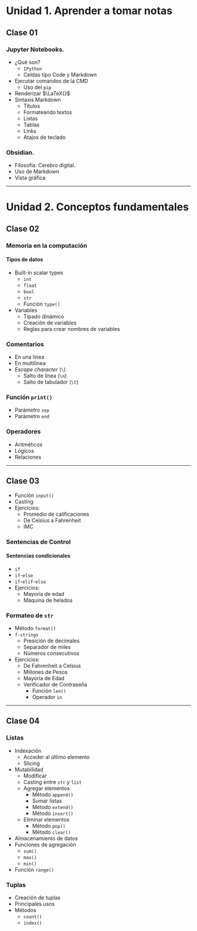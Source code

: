 # Unidad 1. Aprender a tomar notas
## Clase 01
### Jupyter Notebooks.

- ¿Qué son?
    - `IPython`
    - Celdas tipo Code y Markdown
- Ejecutar comandos de la CMD
    - Uso del `pip`
- Renderizar $\LaTeX{}$
- Sintaxis Markdown
    - Títulos
    - Formateando textos
    - Listas
    - Tablas
    - Links
    - Atajos de teclado

### Obsidian.
- Filosofía: Cerebro digital.
- Uso de Markdown
- Vista gráfica

---

# Unidad 2. Conceptos fundamentales
## Clase 02
### Memoria en la computación
#### Tipos de datos
- Built-in scalar types
    - `int`
    - `float`
    - `bool`
    - `str`
    - Función `type()`
- Variables
    - Tipado dinámico
    - Creación de variables
    - Reglas para crear nombres de variables
### Comentarios
- En una línea
- En multilínea
- *Escape character* (`\`)
    - Salto de línea (`\n`)
    - Salto de tabulador (`\t`)
### Función `print()`
- Parámetro `sep`
- Parámetro `end`
### Operadores
- Aritméticos
- Lógicos
- Relaciones

---

## Clase 03
- Función `input()`
- Casting
- Ejercicios:
    - Promedio de calificaciones
    - De Celsius a Fahrenheit
    - IMC
### Sentencias de Control
#### Sentencias condicionales
- `if`
- `if`-`else`
- `if`-`elif`-`else`
- Ejercicios:
    - Mayoría de edad
    - Máquina de helados
### Formateo de `str`
- Método `format()`
- `f-strings`
    - Presición de decimales
    - Separador de miles
    - Números consecutivos
- Ejercicios:
    - De Fahrenheit a Celsius
    - Millones de Pesos
    - Mayoría de Edad
    - Verificador de Contraseña
        - Función `len()`
        - Operador `in`

---

## Clase 04
### Listas
- Indexación
    - Acceder al último elemento
    - Slicing
- Mutabilidad
    - Modificar
    - Casting entre `str` y `list`
    - Agregar elementos
        - Método `append()`
        - Sumar listas
        - Método `extend()`
        - Método `insert()`
    - Eliminar elementos
        - Método `pop()`
        - Método `clear()`
- Almacenamiento de datos
- Funciones de agregación
    - `sum()`
    - `max()`
    - `min()`
- Función `range()`
### Tuplas
- Creación de tuplas
- Principales usos
- Métodos
    - `count()`
    - `index()`